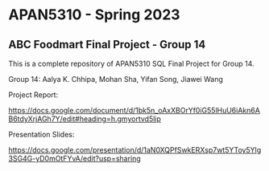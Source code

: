 # APAN5310 - Spring 2023
## ABC Foodmart Final Project - Group 14 
This is a complete repository of APAN5310 SQL Final Project for Group 14. 

Group 14: Aalya K. Chhipa, Mohan Sha, Yifan Song, Jiawei Wang


Project Report:

https://docs.google.com/document/d/1bk5n_oAxXBOrYf0iG55lHuU6iAkn6AB6tdyXrjAGh7Y/edit#heading=h.gmyortvd5lip

Presentation Slides:

https://docs.google.com/presentation/d/1aN0XQPfSwkERXsp7wt5YToy5Ylg3SG4G-yD0mOtFYvA/edit?usp=sharing
